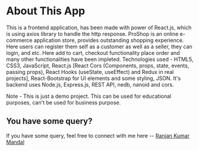 # About This App

This is a frontend application, has been made with power of React.js, which is using axios library to handle the http response. ProShop is an online e-commerce application store, provides outstanding shopping experience. Here users can register them self as a customer as well as a seller, they can login, and etc. Here add to cart, checkout functionality place order and many other functionalities have been impleted. Technologies used - HTML5, CSS3, JavaScript, React.js [React Cors (Components, props, state, events, passing props), React Hooks (useState, useEffect) and Redux in real projects], React-Bootstrap for UI elements and some styling, JSON. It's backend uses Node.js, Express.js, REST API, nedb, nanoid and cors.

Note - This is just a demo project. This can be used for educational purposes, can't be used for business purpose.

## You have some query?

If you have some query, feel free to connect with me here -- [Ranjan Kumar Mandal](https://www.linkedin.com/in/ranjan-kumar-m-818367158/)
